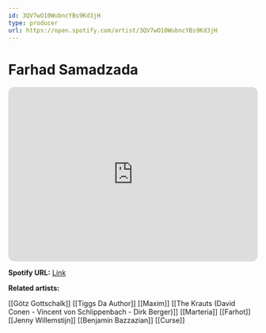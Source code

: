 ```yaml
---
id: 3QV7wO10WubncYBs9Kd3jH
type: producer
url: https://open.spotify.com/artist/3QV7wO10WubncYBs9Kd3jH
---
```

# Farhad Samadzada

<iframe style="border-radius:12px" src="https://open.spotify.com/embed/artist/3QV7wO10WubncYBs9Kd3jH" width="100%" height="352" frameBorder="0" allowfullscreen="" allow="autoplay; clipboard-write; encrypted-media; fullscreen; picture-in-picture" loading="lazy"></iframe>

**Spotify URL:** [Link](https://open.spotify.com/artist/3QV7wO10WubncYBs9Kd3jH)

**Related artists:**

[[Götz Gottschalk]]
[[Tiggs Da Author]]
[[Maxim]]
[[The Krauts (David Conen - Vincent von Schlippenbach - Dirk Berger)]]
[[Marteria]]
[[Farhot]]
[[Jenny Willemstijn]]
[[Benjamin Bazzazian]]
[[Curse]]

